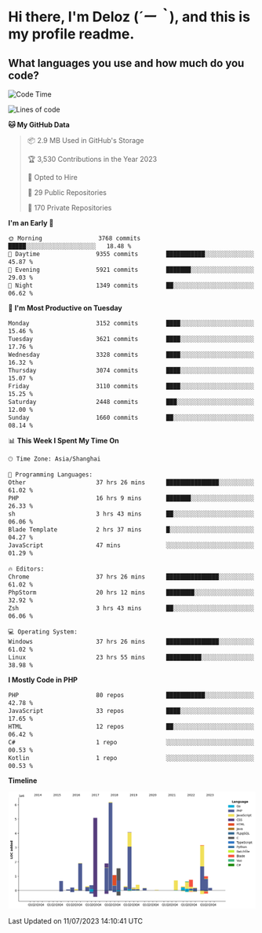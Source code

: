 # **Hi there, I'm Deloz (*´ー｀*), and this is my profile readme.**

## **What languages you use and how much do you code?**

<!--START_SECTION:waka-->
![Code Time](http://img.shields.io/badge/Code%20Time-1%2C883%20hrs%2053%20mins-blue)

![Lines of code](https://img.shields.io/badge/From%20Hello%20World%20I%27ve%20Written-31.3%20million%20lines%20of%20code-blue)

**🐱 My GitHub Data** 

> 📦 2.9 MB Used in GitHub's Storage 
 > 
> 🏆 3,530 Contributions in the Year 2023
 > 
> 💼 Opted to Hire
 > 
> 📜 29 Public Repositories 
 > 
> 🔑 170 Private Repositories 
 > 
**I'm an Early 🐤** 

```text
🌞 Morning                3768 commits        █████░░░░░░░░░░░░░░░░░░░░   18.48 % 
🌆 Daytime                9355 commits        ███████████░░░░░░░░░░░░░░   45.87 % 
🌃 Evening                5921 commits        ███████░░░░░░░░░░░░░░░░░░   29.03 % 
🌙 Night                  1349 commits        ██░░░░░░░░░░░░░░░░░░░░░░░   06.62 % 
```
📅 **I'm Most Productive on Tuesday** 

```text
Monday                   3152 commits        ████░░░░░░░░░░░░░░░░░░░░░   15.46 % 
Tuesday                  3621 commits        ████░░░░░░░░░░░░░░░░░░░░░   17.76 % 
Wednesday                3328 commits        ████░░░░░░░░░░░░░░░░░░░░░   16.32 % 
Thursday                 3074 commits        ████░░░░░░░░░░░░░░░░░░░░░   15.07 % 
Friday                   3110 commits        ████░░░░░░░░░░░░░░░░░░░░░   15.25 % 
Saturday                 2448 commits        ███░░░░░░░░░░░░░░░░░░░░░░   12.00 % 
Sunday                   1660 commits        ██░░░░░░░░░░░░░░░░░░░░░░░   08.14 % 
```


📊 **This Week I Spent My Time On** 

```text
🕑︎ Time Zone: Asia/Shanghai

💬 Programming Languages: 
Other                    37 hrs 26 mins      ███████████████░░░░░░░░░░   61.02 % 
PHP                      16 hrs 9 mins       ███████░░░░░░░░░░░░░░░░░░   26.33 % 
sh                       3 hrs 43 mins       ██░░░░░░░░░░░░░░░░░░░░░░░   06.06 % 
Blade Template           2 hrs 37 mins       █░░░░░░░░░░░░░░░░░░░░░░░░   04.27 % 
JavaScript               47 mins             ░░░░░░░░░░░░░░░░░░░░░░░░░   01.29 % 

🔥 Editors: 
Chrome                   37 hrs 26 mins      ███████████████░░░░░░░░░░   61.02 % 
PhpStorm                 20 hrs 12 mins      ████████░░░░░░░░░░░░░░░░░   32.92 % 
Zsh                      3 hrs 43 mins       ██░░░░░░░░░░░░░░░░░░░░░░░   06.06 % 

💻 Operating System: 
Windows                  37 hrs 26 mins      ███████████████░░░░░░░░░░   61.02 % 
Linux                    23 hrs 55 mins      ██████████░░░░░░░░░░░░░░░   38.98 % 
```

**I Mostly Code in PHP** 

```text
PHP                      80 repos            ███████████░░░░░░░░░░░░░░   42.78 % 
JavaScript               33 repos            ████░░░░░░░░░░░░░░░░░░░░░   17.65 % 
HTML                     12 repos            ██░░░░░░░░░░░░░░░░░░░░░░░   06.42 % 
C#                       1 repo              ░░░░░░░░░░░░░░░░░░░░░░░░░   00.53 % 
Kotlin                   1 repo              ░░░░░░░░░░░░░░░░░░░░░░░░░   00.53 % 
```



**Timeline**

![Lines of Code chart](https://raw.githubusercontent.com/deloz/deloz/main/assets/bar_graph.png)


 Last Updated on 11/07/2023 14:10:41 UTC
<!--END_SECTION:waka-->
